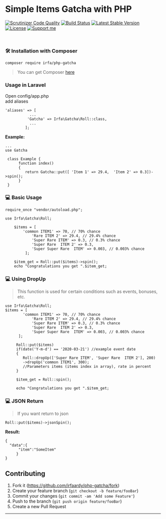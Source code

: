


# Simple Items Gatcha with PHP
[![Scrutinizer Code Quality](https://scrutinizer-ci.com/g/irfaardy/php-gatcha/badges/quality-score.png?b=master)](https://scrutinizer-ci.com/g/irfaardy/php-gatcha/?branch=master) [![Build Status](https://scrutinizer-ci.com/g/irfaardy/php-gatcha/badges/build.png?b=master)](https://scrutinizer-ci.com/g/irfaardy/php-gatcha/build-status/master) [![Latest Stable Version](https://poser.pugx.org/irfa/php-gatcha/v/stable)](https://packagist.org/packages/irfa/php-gatcha) [![License](https://poser.pugx.org/irfa/php-gatcha/license)](https://packagist.org/packages/irfa/php-gatcha) [![Support me](https://img.shields.io/badge/Support-Buy%20me%20a%20coffee-yellow.svg?style=flat-square)](https://www.buymeacoffee.com/OBaAofN) 

<br>
<h3>🛠️ Installation with Composer </h3>

    composer require irfa/php-gatcha

>You can get Composer [ here]( https://getcomposer.org/download/)
<h3> Usage in Laravel</h3>
Open config/app.php<br> add aliases

    'aliases' => [
			   ...
			  'Gatcha' => Irfa\Gatcha\Roll::class,
			   ...
		     ];
**Example:**

    ...
    use Gatcha
    
     class Example {
    	  function index()
    	  {
		     return Gatcha::put([ 'Item 1' => 29.4,  'Item 2' => 0.3])->spin();
    	  }
     }


<h3>💻 Basic Usage</h3>

   
    require_once "vendor/autoload.php";
    
    use Irfa\Gatcha\Roll;
    
	    $items = [
			'common ITEM1' => 70, // 70% chance
		       	'Rare ITEM 2' => 29.4, // 29.4% chance
		       	'Super Rare ITEM' => 0.3, // 0.3% chance
		       	'Super Rare  ITEM 2' => 0.3,
		       	'Super Super Rare  ITEM' => 0.003, // 0.003% chance
		     ];
		  
	    $item_get = Roll::put($items)->spin();
	    echo "Congratulations you get ".$item_get;
    		
<h3>💻 Using DropUp</h3>

> This function is used for certain conditions such as events, bonuses, etc.

    use Irfa\Gatcha\Roll;
	$items = [
			'common ITEM1' => 70, // 70% chance
		       	'Rare ITEM 2' => 29.4, // 29.4% chance
		       	'Super Rare ITEM' => 0.3, // 0.3% chance
		       	'Super Rare  ITEM 2' => 0.3,
		       	'Super Super Rare  ITEM' => 0.003, // 0.003% chance
		  ];
		  
		 Roll::put($items)
		 if(date('Y-m-d') == '2020-03-21') //example event date
		 {
		    Roll::dropUp(['Super Rare ITEM', 'Super Rare  ITEM 2'], 200)
		    ->dropUp('common ITEM1', 300); 
		    //Parameters items (items index in array), rate in percent
		 }
		 
		 $item_get = Roll::spin();
		 
		 echo "Congratulations you get ".$item_get;
<h3>💻 JSON Return</h3>

> If you want return to json

    Roll::put($items)->jsonSpin();
**Result:**
```
{
  "data":{
	  "item":"SomeItem"
	 }
}
```
## Contributing

1. Fork it (<https://github.com/irfaardy/php-gatcha/fork>)
2. Create your feature branch (`git checkout -b feature/fooBar`)
3. Commit your changes (`git commit -am 'Add some Feature'`)
4. Push to the branch (`git push origin feature/fooBar`)
5. Create a new Pull Request
***
  

